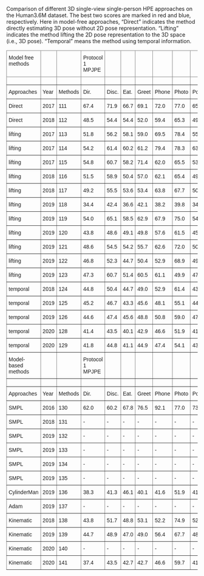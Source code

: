 Comparison of different 3D single-view single-person HPE approaches on the Human3.6M dataset. The best two scores are marked in red and blue, respectively. Here in model-free approaches, “Direct” indicates the method directly estimating 3D pose without 2D pose representation. “Lifting” indicates the method lifting the 2D pose representation to the 3D space (i.e., 3D pose). “Temporal” means the method using temporal information.

<style type="text/css">
.tg  {border-collapse:collapse;border-spacing:0;}
.tg td{border-color:black;border-style:solid;border-width:1px;font-family:Arial, sans-serif;font-size:14px;
  overflow:hidden;padding:10px 5px;word-break:normal;}
.tg th{border-color:black;border-style:solid;border-width:1px;font-family:Arial, sans-serif;font-size:14px;
  font-weight:normal;overflow:hidden;padding:10px 5px;word-break:normal;}
.tg .tg-0pky{border-color:inherit;text-align:left;vertical-align:top}
</style>
<table class="tg">
<thead>
  <tr>
    <th class="tg-0pky">Model free methods</th>
    <th class="tg-0pky"></th>
    <th class="tg-0pky"></th>
    <th class="tg-0pky">Protocol 1 MPJPE</th>
    <th class="tg-0pky"></th>
    <th class="tg-0pky"></th>
    <th class="tg-0pky"></th>
    <th class="tg-0pky"></th>
    <th class="tg-0pky"></th>
    <th class="tg-0pky"></th>
    <th class="tg-0pky"></th>
    <th class="tg-0pky"></th>
    <th class="tg-0pky"></th>
    <th class="tg-0pky"></th>
    <th class="tg-0pky"></th>
    <th class="tg-0pky"></th>
    <th class="tg-0pky"></th>
    <th class="tg-0pky"></th>
    <th class="tg-0pky"></th>
    <th class="tg-0pky">Protocol 2 PMPJPE</th>
  </tr>
</thead>
<tbody>
  <tr>
    <td class="tg-0pky"></td>
    <td class="tg-0pky"></td>
    <td class="tg-0pky"></td>
    <td class="tg-0pky"></td>
    <td class="tg-0pky"></td>
    <td class="tg-0pky"></td>
    <td class="tg-0pky"></td>
    <td class="tg-0pky"></td>
    <td class="tg-0pky"></td>
    <td class="tg-0pky"></td>
    <td class="tg-0pky"></td>
    <td class="tg-0pky"></td>
    <td class="tg-0pky"></td>
    <td class="tg-0pky"></td>
    <td class="tg-0pky"></td>
    <td class="tg-0pky"></td>
    <td class="tg-0pky"></td>
    <td class="tg-0pky"></td>
    <td class="tg-0pky"></td>
    <td class="tg-0pky"></td>
  </tr>
  <tr>
    <td class="tg-0pky">Approaches</td>
    <td class="tg-0pky">Year</td>
    <td class="tg-0pky">Methods</td>
    <td class="tg-0pky">Dir. </td>
    <td class="tg-0pky">Disc. </td>
    <td class="tg-0pky">Eat. </td>
    <td class="tg-0pky">Greet</td>
    <td class="tg-0pky"> Phone </td>
    <td class="tg-0pky">Photo </td>
    <td class="tg-0pky">Pose </td>
    <td class="tg-0pky">Purch.</td>
    <td class="tg-0pky"> Sit </td>
    <td class="tg-0pky">SitD. </td>
    <td class="tg-0pky">Somke </td>
    <td class="tg-0pky">Wait</td>
    <td class="tg-0pky"> WalkD. </td>
    <td class="tg-0pky">Walk</td>
    <td class="tg-0pky"> WalkT.</td>
    <td class="tg-0pky">Average</td>
    <td class="tg-0pky">Average</td>
  </tr>
  <tr>
    <td class="tg-0pky">Direct</td>
    <td class="tg-0pky">2017</td>
    <td class="tg-0pky">111</td>
    <td class="tg-0pky">67.4</td>
    <td class="tg-0pky">71.9</td>
    <td class="tg-0pky">66.7</td>
    <td class="tg-0pky">69.1</td>
    <td class="tg-0pky">72.0</td>
    <td class="tg-0pky">77.0</td>
    <td class="tg-0pky">65.0</td>
    <td class="tg-0pky">68.3</td>
    <td class="tg-0pky">83.7</td>
    <td class="tg-0pky">96.5</td>
    <td class="tg-0pky">71.7</td>
    <td class="tg-0pky">65.8</td>
    <td class="tg-0pky">74.9</td>
    <td class="tg-0pky">59.1</td>
    <td class="tg-0pky">63.2</td>
    <td class="tg-0pky">71.9</td>
    <td class="tg-0pky">51.9</td>
  </tr>
  <tr>
    <td class="tg-0pky">Direct</td>
    <td class="tg-0pky">2018</td>
    <td class="tg-0pky">112</td>
    <td class="tg-0pky">48.5</td>
    <td class="tg-0pky">54.4</td>
    <td class="tg-0pky">54.4</td>
    <td class="tg-0pky">52.0</td>
    <td class="tg-0pky">59.4</td>
    <td class="tg-0pky">65.3</td>
    <td class="tg-0pky">49.9</td>
    <td class="tg-0pky">52.9</td>
    <td class="tg-0pky">65.8</td>
    <td class="tg-0pky">71.1</td>
    <td class="tg-0pky">56.6</td>
    <td class="tg-0pky">52.9</td>
    <td class="tg-0pky">60.9</td>
    <td class="tg-0pky">44.7</td>
    <td class="tg-0pky">47.8</td>
    <td class="tg-0pky">56.2</td>
    <td class="tg-0pky">41.8</td>
  </tr>
  <tr>
    <td class="tg-0pky"> lifting</td>
    <td class="tg-0pky">2017</td>
    <td class="tg-0pky">113</td>
    <td class="tg-0pky">51.8</td>
    <td class="tg-0pky">56.2</td>
    <td class="tg-0pky">58.1</td>
    <td class="tg-0pky">59.0</td>
    <td class="tg-0pky">69.5</td>
    <td class="tg-0pky">78.4</td>
    <td class="tg-0pky">55.2</td>
    <td class="tg-0pky">58.1</td>
    <td class="tg-0pky">74.0</td>
    <td class="tg-0pky">94.6</td>
    <td class="tg-0pky">62.3</td>
    <td class="tg-0pky">59.1</td>
    <td class="tg-0pky">65.1</td>
    <td class="tg-0pky">49.5</td>
    <td class="tg-0pky">52.4</td>
    <td class="tg-0pky">62.9</td>
    <td class="tg-0pky">47.7</td>
  </tr>
  <tr>
    <td class="tg-0pky"> lifting</td>
    <td class="tg-0pky">2017</td>
    <td class="tg-0pky">114</td>
    <td class="tg-0pky">54.2</td>
    <td class="tg-0pky">61.4</td>
    <td class="tg-0pky">60.2</td>
    <td class="tg-0pky">61.2</td>
    <td class="tg-0pky">79.4</td>
    <td class="tg-0pky">78.3</td>
    <td class="tg-0pky">63.1</td>
    <td class="tg-0pky">81.6</td>
    <td class="tg-0pky">70.1</td>
    <td class="tg-0pky">107.3</td>
    <td class="tg-0pky">69.3</td>
    <td class="tg-0pky">70.3</td>
    <td class="tg-0pky">74.3</td>
    <td class="tg-0pky">51.8</td>
    <td class="tg-0pky">63.2</td>
    <td class="tg-0pky">69.7</td>
    <td class="tg-0pky">-</td>
  </tr>
  <tr>
    <td class="tg-0pky"> lifting</td>
    <td class="tg-0pky">2017</td>
    <td class="tg-0pky">115</td>
    <td class="tg-0pky">54.8</td>
    <td class="tg-0pky">60.7</td>
    <td class="tg-0pky">58.2</td>
    <td class="tg-0pky">71.4</td>
    <td class="tg-0pky">62.0</td>
    <td class="tg-0pky">65.5</td>
    <td class="tg-0pky">53.8</td>
    <td class="tg-0pky">55.6</td>
    <td class="tg-0pky">75.2</td>
    <td class="tg-0pky">111.6</td>
    <td class="tg-0pky">64.2</td>
    <td class="tg-0pky">66.1</td>
    <td class="tg-0pky">51.4</td>
    <td class="tg-0pky">63.2</td>
    <td class="tg-0pky">55.3</td>
    <td class="tg-0pky">64.9</td>
    <td class="tg-0pky">-</td>
  </tr>
  <tr>
    <td class="tg-0pky"> lifting</td>
    <td class="tg-0pky">2018</td>
    <td class="tg-0pky">116</td>
    <td class="tg-0pky">51.5</td>
    <td class="tg-0pky">58.9</td>
    <td class="tg-0pky">50.4</td>
    <td class="tg-0pky">57.0</td>
    <td class="tg-0pky">62.1</td>
    <td class="tg-0pky">65.4</td>
    <td class="tg-0pky">49.8</td>
    <td class="tg-0pky">52.7</td>
    <td class="tg-0pky">69.2</td>
    <td class="tg-0pky">85.2</td>
    <td class="tg-0pky">57.4</td>
    <td class="tg-0pky">58.4</td>
    <td class="tg-0pky">43.6</td>
    <td class="tg-0pky">60.1</td>
    <td class="tg-0pky">47.7</td>
    <td class="tg-0pky">58.6</td>
    <td class="tg-0pky">37.7</td>
  </tr>
  <tr>
    <td class="tg-0pky"> lifting</td>
    <td class="tg-0pky">2018</td>
    <td class="tg-0pky">117</td>
    <td class="tg-0pky">49.2</td>
    <td class="tg-0pky">55.5</td>
    <td class="tg-0pky">53.6</td>
    <td class="tg-0pky">53.4</td>
    <td class="tg-0pky">63.8</td>
    <td class="tg-0pky">67.7</td>
    <td class="tg-0pky">50.2</td>
    <td class="tg-0pky">51.9</td>
    <td class="tg-0pky">70.3</td>
    <td class="tg-0pky">81.5</td>
    <td class="tg-0pky">57.7</td>
    <td class="tg-0pky">51.5</td>
    <td class="tg-0pky">58.6</td>
    <td class="tg-0pky">44.6</td>
    <td class="tg-0pky">47.2</td>
    <td class="tg-0pky">57.8</td>
    <td class="tg-0pky">42.9</td>
  </tr>
  <tr>
    <td class="tg-0pky"> lifting</td>
    <td class="tg-0pky">2019</td>
    <td class="tg-0pky">118</td>
    <td class="tg-0pky">34.4</td>
    <td class="tg-0pky">42.4</td>
    <td class="tg-0pky">36.6</td>
    <td class="tg-0pky">42.1</td>
    <td class="tg-0pky">38.2</td>
    <td class="tg-0pky">39.8</td>
    <td class="tg-0pky">34.7</td>
    <td class="tg-0pky">40.2</td>
    <td class="tg-0pky">45.6</td>
    <td class="tg-0pky">60.8</td>
    <td class="tg-0pky">39.0</td>
    <td class="tg-0pky">42.6</td>
    <td class="tg-0pky">42.0</td>
    <td class="tg-0pky">29.8</td>
    <td class="tg-0pky">31.7</td>
    <td class="tg-0pky">39.9</td>
    <td class="tg-0pky">27.9</td>
  </tr>
  <tr>
    <td class="tg-0pky"> lifting</td>
    <td class="tg-0pky">2019</td>
    <td class="tg-0pky">119</td>
    <td class="tg-0pky">54.0</td>
    <td class="tg-0pky">65.1</td>
    <td class="tg-0pky">58.5</td>
    <td class="tg-0pky">62.9</td>
    <td class="tg-0pky">67.9</td>
    <td class="tg-0pky">75.0</td>
    <td class="tg-0pky">54.0</td>
    <td class="tg-0pky">60.6</td>
    <td class="tg-0pky">82.7</td>
    <td class="tg-0pky">98.2</td>
    <td class="tg-0pky">63.3</td>
    <td class="tg-0pky">61.2</td>
    <td class="tg-0pky">66.9</td>
    <td class="tg-0pky">50.0</td>
    <td class="tg-0pky">56.5</td>
    <td class="tg-0pky">65.7</td>
    <td class="tg-0pky">49.2</td>
  </tr>
  <tr>
    <td class="tg-0pky"> lifting</td>
    <td class="tg-0pky">2019</td>
    <td class="tg-0pky">120</td>
    <td class="tg-0pky">43.8</td>
    <td class="tg-0pky">48.6</td>
    <td class="tg-0pky">49.1</td>
    <td class="tg-0pky">49.8</td>
    <td class="tg-0pky">57.6</td>
    <td class="tg-0pky">61.5</td>
    <td class="tg-0pky">45.9</td>
    <td class="tg-0pky">48.3</td>
    <td class="tg-0pky">62.0</td>
    <td class="tg-0pky">73.4</td>
    <td class="tg-0pky">54.8</td>
    <td class="tg-0pky">50.6</td>
    <td class="tg-0pky">56.0</td>
    <td class="tg-0pky">43.4</td>
    <td class="tg-0pky">45.5</td>
    <td class="tg-0pky">52.7</td>
    <td class="tg-0pky">42.6</td>
  </tr>
  <tr>
    <td class="tg-0pky"> lifting</td>
    <td class="tg-0pky">2019</td>
    <td class="tg-0pky">121</td>
    <td class="tg-0pky">48.6</td>
    <td class="tg-0pky">54.5</td>
    <td class="tg-0pky">54.2</td>
    <td class="tg-0pky">55.7</td>
    <td class="tg-0pky">62.6</td>
    <td class="tg-0pky">72.0</td>
    <td class="tg-0pky">50.5</td>
    <td class="tg-0pky">54.3</td>
    <td class="tg-0pky">70.0</td>
    <td class="tg-0pky">78.3</td>
    <td class="tg-0pky">58.1</td>
    <td class="tg-0pky">55.4</td>
    <td class="tg-0pky">61.4</td>
    <td class="tg-0pky">45.2</td>
    <td class="tg-0pky">49.7</td>
    <td class="tg-0pky">58.0</td>
    <td class="tg-0pky">-</td>
  </tr>
  <tr>
    <td class="tg-0pky"> lifting</td>
    <td class="tg-0pky">2019</td>
    <td class="tg-0pky">122</td>
    <td class="tg-0pky">46.8</td>
    <td class="tg-0pky">52.3</td>
    <td class="tg-0pky">44.7</td>
    <td class="tg-0pky">50.4</td>
    <td class="tg-0pky">52.9</td>
    <td class="tg-0pky">68.9</td>
    <td class="tg-0pky">49.6</td>
    <td class="tg-0pky">46.4</td>
    <td class="tg-0pky">60.2</td>
    <td class="tg-0pky">78.9</td>
    <td class="tg-0pky">51.2</td>
    <td class="tg-0pky">50.0</td>
    <td class="tg-0pky">54.8</td>
    <td class="tg-0pky">40.4</td>
    <td class="tg-0pky">43.3</td>
    <td class="tg-0pky">52.7</td>
    <td class="tg-0pky">42.2</td>
  </tr>
  <tr>
    <td class="tg-0pky"> lifting</td>
    <td class="tg-0pky">2019</td>
    <td class="tg-0pky">123</td>
    <td class="tg-0pky">47.3</td>
    <td class="tg-0pky">60.7</td>
    <td class="tg-0pky">51.4</td>
    <td class="tg-0pky">60.5</td>
    <td class="tg-0pky">61.1</td>
    <td class="tg-0pky">49.9</td>
    <td class="tg-0pky">47.3</td>
    <td class="tg-0pky">68.1</td>
    <td class="tg-0pky">86.2</td>
    <td class="tg-0pky">55.0</td>
    <td class="tg-0pky">67.8</td>
    <td class="tg-0pky">61.0</td>
    <td class="tg-0pky">42.1</td>
    <td class="tg-0pky">60.6</td>
    <td class="tg-0pky">45.3</td>
    <td class="tg-0pky">57.6</td>
    <td class="tg-0pky">-</td>
  </tr>
  <tr>
    <td class="tg-0pky">temporal</td>
    <td class="tg-0pky">2018</td>
    <td class="tg-0pky">124</td>
    <td class="tg-0pky">44.8</td>
    <td class="tg-0pky">50.4</td>
    <td class="tg-0pky">44.7</td>
    <td class="tg-0pky">49.0</td>
    <td class="tg-0pky">52.9</td>
    <td class="tg-0pky">61.4</td>
    <td class="tg-0pky">43.5</td>
    <td class="tg-0pky">45.5</td>
    <td class="tg-0pky">63.1</td>
    <td class="tg-0pky">87.3</td>
    <td class="tg-0pky">51.7</td>
    <td class="tg-0pky">48.5</td>
    <td class="tg-0pky">52.2</td>
    <td class="tg-0pky">37.6</td>
    <td class="tg-0pky">41.9</td>
    <td class="tg-0pky">52.1</td>
    <td class="tg-0pky">36.3</td>
  </tr>
  <tr>
    <td class="tg-0pky">temporal</td>
    <td class="tg-0pky">2019</td>
    <td class="tg-0pky">125</td>
    <td class="tg-0pky">45.2</td>
    <td class="tg-0pky">46.7</td>
    <td class="tg-0pky">43.3</td>
    <td class="tg-0pky">45.6</td>
    <td class="tg-0pky">48.1</td>
    <td class="tg-0pky">55.1</td>
    <td class="tg-0pky">44.6</td>
    <td class="tg-0pky">44.3</td>
    <td class="tg-0pky">57.3</td>
    <td class="tg-0pky">65.8</td>
    <td class="tg-0pky">47.1</td>
    <td class="tg-0pky">44.0</td>
    <td class="tg-0pky">49.0</td>
    <td class="tg-0pky">32.8</td>
    <td class="tg-0pky">33.9</td>
    <td class="tg-0pky">46.8</td>
    <td class="tg-0pky">36.5</td>
  </tr>
  <tr>
    <td class="tg-0pky">temporal</td>
    <td class="tg-0pky">2019</td>
    <td class="tg-0pky">126</td>
    <td class="tg-0pky">44.6</td>
    <td class="tg-0pky">47.4</td>
    <td class="tg-0pky">45.6</td>
    <td class="tg-0pky">48.8</td>
    <td class="tg-0pky">50.8</td>
    <td class="tg-0pky">59.0</td>
    <td class="tg-0pky">47.2</td>
    <td class="tg-0pky">43.9</td>
    <td class="tg-0pky">57.9</td>
    <td class="tg-0pky">61.9</td>
    <td class="tg-0pky">49.7</td>
    <td class="tg-0pky">46.6</td>
    <td class="tg-0pky">51.3</td>
    <td class="tg-0pky">37.1</td>
    <td class="tg-0pky">39.4</td>
    <td class="tg-0pky">48.8</td>
    <td class="tg-0pky">39.0</td>
  </tr>
  <tr>
    <td class="tg-0pky">temporal</td>
    <td class="tg-0pky">2020</td>
    <td class="tg-0pky">128</td>
    <td class="tg-0pky">41.4</td>
    <td class="tg-0pky">43.5</td>
    <td class="tg-0pky">40.1</td>
    <td class="tg-0pky">42.9</td>
    <td class="tg-0pky">46.6</td>
    <td class="tg-0pky">51.9</td>
    <td class="tg-0pky">41.7</td>
    <td class="tg-0pky">42.3</td>
    <td class="tg-0pky">53.9</td>
    <td class="tg-0pky">60.2</td>
    <td class="tg-0pky">45.4</td>
    <td class="tg-0pky">41.7</td>
    <td class="tg-0pky">46.0</td>
    <td class="tg-0pky">31.5</td>
    <td class="tg-0pky">32.7</td>
    <td class="tg-0pky">44.1</td>
    <td class="tg-0pky">35.0</td>
  </tr>
  <tr>
    <td class="tg-0pky">temporal</td>
    <td class="tg-0pky">2020</td>
    <td class="tg-0pky">129</td>
    <td class="tg-0pky">41.8</td>
    <td class="tg-0pky">44.8</td>
    <td class="tg-0pky">41.1</td>
    <td class="tg-0pky">44.9</td>
    <td class="tg-0pky">47.4</td>
    <td class="tg-0pky">54.1</td>
    <td class="tg-0pky">43.4</td>
    <td class="tg-0pky">42.2</td>
    <td class="tg-0pky">56.2</td>
    <td class="tg-0pky">63.6</td>
    <td class="tg-0pky">45.3</td>
    <td class="tg-0pky">43.5</td>
    <td class="tg-0pky">45.3</td>
    <td class="tg-0pky">31.3</td>
    <td class="tg-0pky">32.2</td>
    <td class="tg-0pky">45.1</td>
    <td class="tg-0pky">35.6</td>
  </tr>
  <tr>
    <td class="tg-0pky">Model-based methods</td>
    <td class="tg-0pky"></td>
    <td class="tg-0pky"></td>
    <td class="tg-0pky">Protocol 1 MPJPE</td>
    <td class="tg-0pky"></td>
    <td class="tg-0pky"></td>
    <td class="tg-0pky"></td>
    <td class="tg-0pky"></td>
    <td class="tg-0pky"></td>
    <td class="tg-0pky"></td>
    <td class="tg-0pky"></td>
    <td class="tg-0pky"></td>
    <td class="tg-0pky"></td>
    <td class="tg-0pky"></td>
    <td class="tg-0pky"></td>
    <td class="tg-0pky"></td>
    <td class="tg-0pky"></td>
    <td class="tg-0pky"></td>
    <td class="tg-0pky"></td>
    <td class="tg-0pky">Protocol   2 PMPJPE</td>
  </tr>
  <tr>
    <td class="tg-0pky"></td>
    <td class="tg-0pky"></td>
    <td class="tg-0pky"></td>
    <td class="tg-0pky"></td>
    <td class="tg-0pky"></td>
    <td class="tg-0pky"></td>
    <td class="tg-0pky"></td>
    <td class="tg-0pky"></td>
    <td class="tg-0pky"></td>
    <td class="tg-0pky"></td>
    <td class="tg-0pky"></td>
    <td class="tg-0pky"></td>
    <td class="tg-0pky"></td>
    <td class="tg-0pky"></td>
    <td class="tg-0pky"></td>
    <td class="tg-0pky"></td>
    <td class="tg-0pky"></td>
    <td class="tg-0pky"></td>
    <td class="tg-0pky"></td>
    <td class="tg-0pky"></td>
  </tr>
  <tr>
    <td class="tg-0pky">Approaches</td>
    <td class="tg-0pky">Year</td>
    <td class="tg-0pky">Methods</td>
    <td class="tg-0pky">Dir. </td>
    <td class="tg-0pky">Disc. </td>
    <td class="tg-0pky">Eat. </td>
    <td class="tg-0pky">Greet</td>
    <td class="tg-0pky"> Phone </td>
    <td class="tg-0pky">Photo </td>
    <td class="tg-0pky">Pose </td>
    <td class="tg-0pky">Purch.</td>
    <td class="tg-0pky"> Sit </td>
    <td class="tg-0pky">SitD. </td>
    <td class="tg-0pky">Somke </td>
    <td class="tg-0pky">Wait</td>
    <td class="tg-0pky"> WalkD. </td>
    <td class="tg-0pky">Walk</td>
    <td class="tg-0pky"> WalkT.</td>
    <td class="tg-0pky">Average</td>
    <td class="tg-0pky">Average</td>
  </tr>
  <tr>
    <td class="tg-0pky">SMPL</td>
    <td class="tg-0pky">2016</td>
    <td class="tg-0pky">130</td>
    <td class="tg-0pky">62.0</td>
    <td class="tg-0pky">60.2</td>
    <td class="tg-0pky">67.8</td>
    <td class="tg-0pky">76.5</td>
    <td class="tg-0pky">92.1</td>
    <td class="tg-0pky">77.0</td>
    <td class="tg-0pky">73.0</td>
    <td class="tg-0pky">75.3</td>
    <td class="tg-0pky">100.3</td>
    <td class="tg-0pky">137.3</td>
    <td class="tg-0pky">83.4</td>
    <td class="tg-0pky">77.3</td>
    <td class="tg-0pky">79.7</td>
    <td class="tg-0pky">86.8</td>
    <td class="tg-0pky">81.7</td>
    <td class="tg-0pky">69.3</td>
    <td class="tg-0pky">-</td>
  </tr>
  <tr>
    <td class="tg-0pky">SMPL</td>
    <td class="tg-0pky">2018</td>
    <td class="tg-0pky">131</td>
    <td class="tg-0pky">-</td>
    <td class="tg-0pky">-</td>
    <td class="tg-0pky">-</td>
    <td class="tg-0pky">-</td>
    <td class="tg-0pky">-</td>
    <td class="tg-0pky">-</td>
    <td class="tg-0pky">-</td>
    <td class="tg-0pky">-</td>
    <td class="tg-0pky">-</td>
    <td class="tg-0pky">-</td>
    <td class="tg-0pky">-</td>
    <td class="tg-0pky">-</td>
    <td class="tg-0pky">-</td>
    <td class="tg-0pky">-</td>
    <td class="tg-0pky">-</td>
    <td class="tg-0pky">-</td>
    <td class="tg-0pky">59.9</td>
  </tr>
  <tr>
    <td class="tg-0pky">SMPL</td>
    <td class="tg-0pky">2019</td>
    <td class="tg-0pky">132</td>
    <td class="tg-0pky">-</td>
    <td class="tg-0pky">-</td>
    <td class="tg-0pky">-</td>
    <td class="tg-0pky">-</td>
    <td class="tg-0pky">-</td>
    <td class="tg-0pky">-</td>
    <td class="tg-0pky">-</td>
    <td class="tg-0pky">-</td>
    <td class="tg-0pky">-</td>
    <td class="tg-0pky">-</td>
    <td class="tg-0pky">-</td>
    <td class="tg-0pky">-</td>
    <td class="tg-0pky">-</td>
    <td class="tg-0pky">-</td>
    <td class="tg-0pky">-</td>
    <td class="tg-0pky">-</td>
    <td class="tg-0pky">50.1</td>
  </tr>
  <tr>
    <td class="tg-0pky">SMPL</td>
    <td class="tg-0pky">2019</td>
    <td class="tg-0pky">133</td>
    <td class="tg-0pky">-</td>
    <td class="tg-0pky">-</td>
    <td class="tg-0pky">-</td>
    <td class="tg-0pky">-</td>
    <td class="tg-0pky">-</td>
    <td class="tg-0pky">-</td>
    <td class="tg-0pky">-</td>
    <td class="tg-0pky">-</td>
    <td class="tg-0pky">-</td>
    <td class="tg-0pky">-</td>
    <td class="tg-0pky">-</td>
    <td class="tg-0pky">-</td>
    <td class="tg-0pky">-</td>
    <td class="tg-0pky">-</td>
    <td class="tg-0pky">-</td>
    <td class="tg-0pky">-</td>
    <td class="tg-0pky">41.1</td>
  </tr>
  <tr>
    <td class="tg-0pky">SMPL</td>
    <td class="tg-0pky">2019</td>
    <td class="tg-0pky">134</td>
    <td class="tg-0pky">-</td>
    <td class="tg-0pky">-</td>
    <td class="tg-0pky">-</td>
    <td class="tg-0pky">-</td>
    <td class="tg-0pky">-</td>
    <td class="tg-0pky">-</td>
    <td class="tg-0pky">-</td>
    <td class="tg-0pky">-</td>
    <td class="tg-0pky">-</td>
    <td class="tg-0pky">-</td>
    <td class="tg-0pky">-</td>
    <td class="tg-0pky">-</td>
    <td class="tg-0pky">-</td>
    <td class="tg-0pky">-</td>
    <td class="tg-0pky">-</td>
    <td class="tg-0pky">77.8</td>
    <td class="tg-0pky">54.3</td>
  </tr>
  <tr>
    <td class="tg-0pky">SMPL</td>
    <td class="tg-0pky">2019</td>
    <td class="tg-0pky">135</td>
    <td class="tg-0pky">-</td>
    <td class="tg-0pky">-</td>
    <td class="tg-0pky">-</td>
    <td class="tg-0pky">-</td>
    <td class="tg-0pky">-</td>
    <td class="tg-0pky">-</td>
    <td class="tg-0pky">-</td>
    <td class="tg-0pky">-</td>
    <td class="tg-0pky">-</td>
    <td class="tg-0pky">-</td>
    <td class="tg-0pky">-</td>
    <td class="tg-0pky">-</td>
    <td class="tg-0pky">-</td>
    <td class="tg-0pky">-</td>
    <td class="tg-0pky">-</td>
    <td class="tg-0pky">65.6</td>
    <td class="tg-0pky">41.4</td>
  </tr>
  <tr>
    <td class="tg-0pky">CylinderMan</td>
    <td class="tg-0pky">2019</td>
    <td class="tg-0pky">136</td>
    <td class="tg-0pky">38.3</td>
    <td class="tg-0pky">41.3</td>
    <td class="tg-0pky">46.1</td>
    <td class="tg-0pky">40.1</td>
    <td class="tg-0pky">41.6</td>
    <td class="tg-0pky">51.9</td>
    <td class="tg-0pky">41.8</td>
    <td class="tg-0pky">40.9</td>
    <td class="tg-0pky">51.5</td>
    <td class="tg-0pky">58.4</td>
    <td class="tg-0pky">42.2</td>
    <td class="tg-0pky">44.6</td>
    <td class="tg-0pky">41.7</td>
    <td class="tg-0pky">33.7</td>
    <td class="tg-0pky">30.1</td>
    <td class="tg-0pky">42.9</td>
    <td class="tg-0pky">32.8</td>
  </tr>
  <tr>
    <td class="tg-0pky">Adam </td>
    <td class="tg-0pky">2019</td>
    <td class="tg-0pky">137</td>
    <td class="tg-0pky">-</td>
    <td class="tg-0pky">-</td>
    <td class="tg-0pky">-</td>
    <td class="tg-0pky">-</td>
    <td class="tg-0pky">-</td>
    <td class="tg-0pky">-</td>
    <td class="tg-0pky">-</td>
    <td class="tg-0pky">-</td>
    <td class="tg-0pky">-</td>
    <td class="tg-0pky">-</td>
    <td class="tg-0pky">-</td>
    <td class="tg-0pky">-</td>
    <td class="tg-0pky">-</td>
    <td class="tg-0pky">-</td>
    <td class="tg-0pky">-</td>
    <td class="tg-0pky">58.3</td>
    <td class="tg-0pky">-</td>
  </tr>
  <tr>
    <td class="tg-0pky">Kinematic</td>
    <td class="tg-0pky">2018</td>
    <td class="tg-0pky">138</td>
    <td class="tg-0pky">43.8</td>
    <td class="tg-0pky">51.7</td>
    <td class="tg-0pky">48.8</td>
    <td class="tg-0pky">53.1</td>
    <td class="tg-0pky">52.2</td>
    <td class="tg-0pky">74.9</td>
    <td class="tg-0pky">52.7</td>
    <td class="tg-0pky">44.6</td>
    <td class="tg-0pky">56.9</td>
    <td class="tg-0pky">74.3</td>
    <td class="tg-0pky">56.7</td>
    <td class="tg-0pky">66.4</td>
    <td class="tg-0pky">47.5</td>
    <td class="tg-0pky">68.4</td>
    <td class="tg-0pky">45.6</td>
    <td class="tg-0pky">55.8</td>
    <td class="tg-0pky">46.2</td>
  </tr>
  <tr>
    <td class="tg-0pky">Kinematic</td>
    <td class="tg-0pky">2019</td>
    <td class="tg-0pky">139</td>
    <td class="tg-0pky">44.7</td>
    <td class="tg-0pky">48.9</td>
    <td class="tg-0pky">47.0</td>
    <td class="tg-0pky">49.0</td>
    <td class="tg-0pky">56.4</td>
    <td class="tg-0pky">67.7</td>
    <td class="tg-0pky">48.7</td>
    <td class="tg-0pky">47.0</td>
    <td class="tg-0pky">63.0</td>
    <td class="tg-0pky">78.1</td>
    <td class="tg-0pky">51.1</td>
    <td class="tg-0pky">50.1</td>
    <td class="tg-0pky">54.5</td>
    <td class="tg-0pky">40.1</td>
    <td class="tg-0pky">43.0</td>
    <td class="tg-0pky">52.6</td>
    <td class="tg-0pky">40.7</td>
  </tr>
  <tr>
    <td class="tg-0pky">Kinematic</td>
    <td class="tg-0pky">2020</td>
    <td class="tg-0pky">140</td>
    <td class="tg-0pky">-</td>
    <td class="tg-0pky">-</td>
    <td class="tg-0pky">-</td>
    <td class="tg-0pky">-</td>
    <td class="tg-0pky">-</td>
    <td class="tg-0pky">-</td>
    <td class="tg-0pky">-</td>
    <td class="tg-0pky">-</td>
    <td class="tg-0pky">-</td>
    <td class="tg-0pky">-</td>
    <td class="tg-0pky">-</td>
    <td class="tg-0pky">-</td>
    <td class="tg-0pky">-</td>
    <td class="tg-0pky">-</td>
    <td class="tg-0pky">-</td>
    <td class="tg-0pky">-</td>
    <td class="tg-0pky">50.8</td>
  </tr>
  <tr>
    <td class="tg-0pky">Kinematic</td>
    <td class="tg-0pky">2020</td>
    <td class="tg-0pky">141</td>
    <td class="tg-0pky">37.4</td>
    <td class="tg-0pky">43.5</td>
    <td class="tg-0pky">42.7</td>
    <td class="tg-0pky">42.7</td>
    <td class="tg-0pky">46.6</td>
    <td class="tg-0pky">59.7</td>
    <td class="tg-0pky">41.3</td>
    <td class="tg-0pky">45.1</td>
    <td class="tg-0pky">52.7</td>
    <td class="tg-0pky">60.2</td>
    <td class="tg-0pky">45.8</td>
    <td class="tg-0pky">43.1</td>
    <td class="tg-0pky">47.7</td>
    <td class="tg-0pky">33.7</td>
    <td class="tg-0pky">37.1</td>
    <td class="tg-0pky">45.6</td>
    <td class="tg-0pky">36.2</td>
  </tr>
</tbody>
</table>
